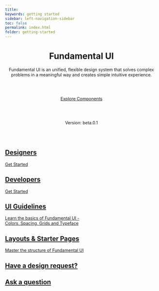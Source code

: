```yaml
---
title:
keywords: getting started
sidebar: left-navigation-sidebar
toc: false
permalink: index.html
folder: getting-started
---
```

<center>
<h1>Fundamental UI</h1>

Fundamental UI is an unified, flexible design system that solves complex problems in a meaningful way and creates simple intuitive experience.

<br/><br/>

<a class="tn-button tn-button--large docs-home-btn" href="components.html">
    Explore Components
</a>

<br/><br/>

Version: beta.0.1

<br/><br/>
</center>

<div class="tn-card-group tn-card-group--2col docs-cards">
    <a class="tn-card" role="button" href="getting-started-designers.html">
        <div class="tn-card__content tn-has-text-align-center">
             <h2 class="tn-card__header">
                 Designers
             </h2>
             <p class="tn-card__description">
                 Get Started
             </p>
        </div>
    </a>
    <a class="tn-card" href="getting-started-developers.html" role="button">
        <div class="tn-card__content tn-has-text-align-center">
             <h2 class="tn-card__header">
                 Developers
             </h2>
             <p class="tn-card__description">
                 Get Started
             </p>
        </div>
    </a>
    <a class="tn-card" href="ui-guidelines.html" role="button">
        <div class="tn-card__content tn-has-text-align-center">
             <h2 class="tn-card__header">
                 UI Guidelines
             </h2>
             <p class="tn-card__description">
                 Learn the basics of Fundamental UI - <br>
                Colors, Spacing, Grids and Typeface
             </p>
        </div>
    </a>
    <a class="tn-card" role="button" href="layouts-starter-pages.html">
        <div class="tn-card__content tn-has-text-align-center">
             <h2 class="tn-card__header">
                 Layouts & Starter Pages
             </h2>
             <p class="tn-card__description">
                 Master the structure of Fundamental UI
             </p>
        </div>
    </a>
    <a class="tn-card" role="button" href="mailto:fundamental@sap.com" target="_blank">
        <div class="tn-card__content tn-has-text-align-center">
             <h2 class="tn-card__header">
                 Have a design request?
             </h2>
        </div>
    </a>
    <a class="tn-card" role="button" href="https://github.com/SAP/techne/issues/new" target="_blank">
        <div class="tn-card__content tn-has-text-align-center">
             <h2 class="tn-card__header">
                 Ask a question
             </h2>
        </div>
    </a>
</div>
